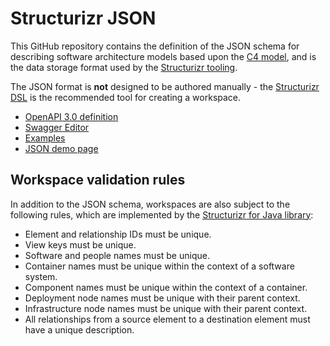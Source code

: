 # Structurizr JSON

This GitHub repository contains the definition of the JSON schema for describing software architecture models based
upon the [C4 model](https://c4model.com),
and is the data storage format used by the [Structurizr tooling](https://docs.structurizr.com).

The JSON format is __not__ designed to be authored manually - the [Structurizr DSL](https://docs.structurizr.com/dsl)
is the recommended tool for creating a workspace. 

* [OpenAPI 3.0 definition ](structurizr.yaml)
* [Swagger Editor](https://editor.swagger.io/?url=https://raw.githubusercontent.com/structurizr/json/master/structurizr.yaml)
* [Examples](https://github.com/structurizr/examples)
* [JSON demo page](https://structurizr.com/json)

## Workspace validation rules

In addition to the JSON schema, workspaces are also subject to the following rules, which are implemented by the [Structurizr for Java library](https://github.com/structurizr/java):

- Element and relationship IDs must be unique.
- View keys must be unique.
- Software and people names must be unique.
- Container names must be unique within the context of a software system.
- Component names must be unique within the context of a container.
- Deployment node names must be unique with their parent context.
- Infrastructure node names must be unique with their parent context.
- All relationships from a source element to a destination element must have a unique description.
